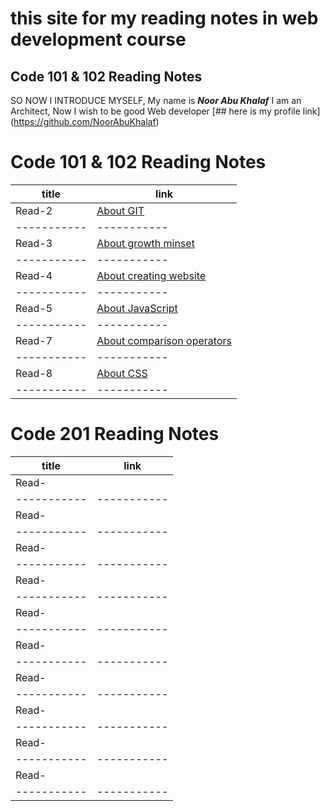 # this site for  my reading notes in web development course 
## Code 101 & 102 Reading Notes

SO NOW I INTRODUCE MYSELF, My name is **_Noor Abu Khalaf_** I am an Architect, Now I wish to be good Web developer 
[## here is my profile link] (https://github.com/NoorAbuKhalaf)

# Code 101 & 102 Reading Notes
| title       | link        |
| ----------- | ----------- |
| Read-2      | [About GIT](https://noorabukhalaf.github.io/reading-notes/Read-2)             |
| ----------- | ----------- |
| Read-3      | [About growth minset](https://noorabukhalaf.github.io/reading-notes/Read-3)             |
| ----------- | ----------- |
| Read-4      | [About creating website](https://noorabukhalaf.github.io/reading-notes/Read-4)             |
| ----------- | ----------- |
| Read-5      | [About JavaScript](https://noorabukhalaf.github.io/reading-notes/Read-5)             |
| ----------- | ----------- |
| Read-7      | [About comparison operators](https://noorabukhalaf.github.io/reading-notes/Read-7)             |
| ----------- | ----------- |
| Read-8     | [About CSS](https://noorabukhalaf.github.io/reading-notes/Read-8)             |
| ----------- | ----------- |

# Code 201 Reading Notes

| title       | link        |
| ----------- | ----------- |
| Read-      |             |
| ----------- | ----------- |
| Read-     |             |
| ----------- | ----------- |
| Read-     |             |
| ----------- | ----------- |
| Read-     |             |
| ----------- | ----------- |
| Read-     |             |
| ----------- | ----------- |
| Read-     |             |
| ----------- | ----------- |
| Read-     |             |
| ----------- | ----------- |
 Read-     |             |
| ----------- | ----------- |
 Read-     |             |
| ----------- | ----------- |
 Read-     |             |
| ----------- | ----------- |
